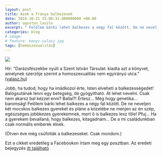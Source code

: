 ```yaml
---
layout: post
title: Azok a fránya balkezesek
date: 2016-10-21 15:08:31.000000000 +00:00
author: agoston_laszlo
excerpt: " Felőlem bárki lehet balkezes a négy fal között. De ne neveljen két mocskos balkezes gyereket és pláne a közelébe ne menjen az én szép, egészséges jobbkezes gyerekemnek, mert ő is balkezes lesz tőle! Pfuj... Ha a gyerekem bevallaná, hogy balkezes, kitagadnám..."
categories: blog
# image:
# feature: konyv-valasz.jpg
tags: [homoszexualitás]
---
```


![]({{site.baseurl}}/images/konyv-valasz.jpg)

Hír: "Darázsfészekbe nyúlt a Szent István Társulat: kiadta azt a könyvet, amelynek szerzője szerint a homoszexualitás nem egyirányú utca." [(valasz.hu)](http://valasz.hu/itthon/megelozni-a-homoszexualitast-a-magyar-katolikus-kiado-tabudonto-konyve-120970)

Jobb, ha tudod, hogy ha imádkozol érte, Isten elveheti a balkezességedet! Balogsutának lenni egy betegség, de gyógyítható. Át lehet nevelni. Csak nem akarsz bal kézzel enni? Ballal?! Értesz... Még hogy genetika... baromság! Felőlem bárki lehet balkezes a négy fal között. De ne neveljen két mocskos balkezes gyereket és pláne a közelébe ne menjen az én szép, egészséges jobbkezes gyerekemnek, mert ő is balkezes lesz tőle! Pfuj... Ha a gyerekem bevallaná, hogy balkezes, kitagadnám...
De a mi családunkban csak normális emberek élnek.

(Ötven éve még csúfolták a balkezeseket. Csak mondom.)

Ezt a cikket eredetileg a Facebookon írtam meg egy posztban. Az eredeti bejegyzés [itt található](https://facebook.com/agostonlaszloartist/posts/944399145664184)
